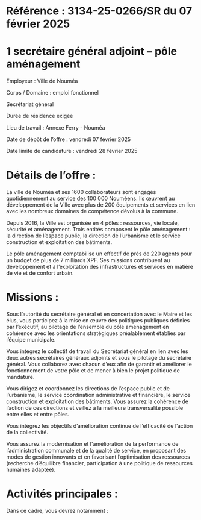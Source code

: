# Référence : 3134-25-0266/SR du 07 février 2025

# 1 secrétaire général adjoint – pôle aménagement

Employeur : Ville de Nouméa

Corps / Domaine : emploi fonctionnel

Secrétariat général

Durée de résidence exigée

Lieu de travail : Annexe Ferry - Nouméa

Date de dépôt de l’offre : vendredi 07 février 2025

Date limite de candidature : vendredi 28 février 2025

# Détails de l’offre :

La ville de Nouméa et ses 1600 collaborateurs sont engagés quotidiennement au service des 100 000 Nouméens. Ils œuvrent au développement de la Ville avec plus de 200 équipements et services en lien avec les nombreux domaines de compétence dévolus à la commune.

Depuis 2016, la Ville est organisée en 4 pôles : ressources, vie locale, sécurité et aménagement. Trois entités composent le pôle aménagement : la direction de l’espace public, la direction de l’urbanisme et le service construction et exploitation des bâtiments.

Le pôle aménagement comptabilise un effectif de près de 220 agents pour un budget de plus de 7 milliards XPF. Ses missions contribuent au développement et à l’exploitation des infrastructures et services en matière de vie et de confort urbain.

# Missions :

Sous l’autorité du secrétaire général et en concertation avec le Maire et les élus, vous participez à la mise en œuvre des politiques publiques définies par l’exécutif, au pilotage de l’ensemble du pôle aménagement en cohérence avec les orientations stratégiques préalablement établies par l’équipe municipale.

Vous intégrez le collectif de travail du Secrétariat général en lien avec les deux autres secrétaires généraux adjoints et sous le pilotage du secrétaire général. Vous collaborez avec chacun d’eux afin de garantir et améliorer le fonctionnement de votre pôle et de mener à bien le projet politique de mandature.

Vous dirigez et coordonnez les directions de l’espace public et de l’urbanisme, le service coordination administrative et financière, le service construction et exploitation des bâtiments. Vous assurez la cohérence de l’action de ces directions et veillez à la meilleure transversalité possible entre elles et entre pôles.

Vous intégrez les objectifs d’amélioration continue de l’efficacité de l’action de la collectivité.

Vous assurez la modernisation et l'amélioration de la performance de l’administration communale et de la qualité de service, en proposant des modes de gestion innovants et en favorisant l’optimisation des ressources (recherche d’équilibre financier, participation à une politique de ressources humaines adaptée).

# Activités principales :

Dans ce cadre, vous devrez notamment :